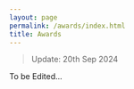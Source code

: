 ```yaml
---
layout: page
permalink: /awards/index.html
title: Awards
---
```


> Update: 20th Sep 2024

To be Edited...


<br>
